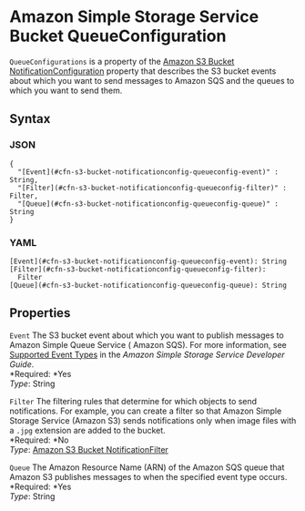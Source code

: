 # Amazon Simple Storage Service Bucket QueueConfiguration<a name="aws-properties-s3-bucket-notificationconfig-queueconfig"></a>

`QueueConfigurations` is a property of the [Amazon S3 Bucket NotificationConfiguration](aws-properties-s3-bucket-notificationconfig.md) property that describes the S3 bucket events about which you want to send messages to Amazon SQS and the queues to which you want to send them\.

## Syntax<a name="w3ab2c21c14e1557b5"></a>

### JSON<a name="aws-properties-s3-bucket-notificationconfig-queueconfig-syntax.json"></a>

```
{
  "[Event](#cfn-s3-bucket-notificationconfig-queueconfig-event)" : String,
  "[Filter](#cfn-s3-bucket-notificationconfig-queueconfig-filter)" : Filter,
  "[Queue](#cfn-s3-bucket-notificationconfig-queueconfig-queue)" : String 
}
```

### YAML<a name="aws-properties-s3-bucket-notificationconfig-queueconfig-syntax.yaml"></a>

```
[Event](#cfn-s3-bucket-notificationconfig-queueconfig-event): String
[Filter](#cfn-s3-bucket-notificationconfig-queueconfig-filter):
  Filter
[Queue](#cfn-s3-bucket-notificationconfig-queueconfig-queue): String
```

## Properties<a name="w3ab2c21c14e1557b7"></a>

`Event`  <a name="cfn-s3-bucket-notificationconfig-queueconfig-event"></a>
The S3 bucket event about which you want to publish messages to Amazon Simple Queue Service \( Amazon SQS\)\. For more information, see [Supported Event Types](http://docs.aws.amazon.com/AmazonS3/latest/dev/NotificationHowTo.html) in the *Amazon Simple Storage Service Developer Guide*\.  
*Required: *Yes  
*Type*: String

`Filter`  <a name="cfn-s3-bucket-notificationconfig-queueconfig-filter"></a>
The filtering rules that determine for which objects to send notifications\. For example, you can create a filter so that Amazon Simple Storage Service \(Amazon S3\) sends notifications only when image files with a `.jpg` extension are added to the bucket\.  
*Required: *No  
*Type*: [Amazon S3 Bucket NotificationFilter](aws-properties-s3-bucket-notificationconfiguration-config-filter.md)

`Queue`  <a name="cfn-s3-bucket-notificationconfig-queueconfig-queue"></a>
The Amazon Resource Name \(ARN\) of the Amazon SQS queue that Amazon S3 publishes messages to when the specified event type occurs\.  
*Required: *Yes  
*Type*: String